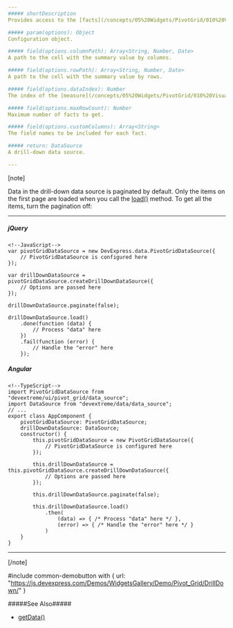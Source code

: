 ```yaml
---
##### shortDescription
Provides access to the [facts](/concepts/05%20Widgets/PivotGrid/010%20Visual%20Elements/04%20Summary%20Values.md '/Documentation/Guide/Widgets/PivotGrid/Visual_Elements/#Summary_Values') that were used to calculate a specific summary value.

##### param(options): Object
Configuration object.

##### field(options.columnPath): Array<String, Number, Date>
A path to the cell with the summary value by columns.

##### field(options.rowPath): Array<String, Number, Date>
A path to the cell with the summary value by rows.

##### field(options.dataIndex): Number
The index of the [measure](/concepts/05%20Widgets/PivotGrid/010%20Visual%20Elements/04%20Summary%20Values.md '/Documentation/Guide/Widgets/PivotGrid/Visual_Elements/#Summary_Values') for which the summary value is calculated.

##### field(options.maxRowCount): Number
Maximum number of facts to get.

##### field(options.customColumns): Array<String>
The field names to be included for each fact.

##### return: DataSource
A drill-down data source.

---
```

[note]

Data in the drill-down data source is paginated by default. Only the items on the first page are loaded when you call the [load()](/api-reference/30%20Data%20Layer/DataSource/3%20Methods/load().md '/Documentation/ApiReference/Data_Layer/DataSource/Methods/#load') method. To get all the items, turn the pagination off:

---
##### jQuery

    <!--JavaScript-->
    var pivotGridDataSource = new DevExpress.data.PivotGridDataSource({
        // PivotGridDataSource is configured here
    });

    var drillDownDataSource = pivotGridDataSource.createDrillDownDataSource({
        // Options are passed here
    });

    drillDownDataSource.paginate(false);

    drillDownDataSource.load()
        .done(function (data) {
            // Process "data" here
        })
        .fail(function (error) {
            // Handle the "error" here
        });

##### Angular

    <!--TypeScript-->
    import PivotGridDataSource from "devextreme/ui/pivot_grid/data_source";
    import DataSource from "devextreme/data/data_source";
    // ...
    export class AppComponent {
        pivotGridDataSource: PivotGridDataSource;
        drillDownDataSource: DataSource;
        constructor() {
            this.pivotGridDataSource = new PivotGridDataSource({
                // PivotGridDataSource is configured here
            });

            this.drillDownDataSource = this.pivotGridDataSource.createDrillDownDataSource({
                // Options are passed here
            });

            this.drillDownDataSource.paginate(false);

            this.drillDownDataSource.load()
                .then(
                    (data) => { /* Process "data" here */ },
                    (error) => { /* Handle the "error" here */ }
                )
        }
    }

---

[/note]

#include common-demobutton with {
    url: "https://js.devexpress.com/Demos/WidgetsGallery/Demo/Pivot_Grid/DrillDown/"
}

#####See Also#####
- [getData()](/api-reference/30%20Data%20Layer/PivotGridDataSource/3%20Methods/getData().md '/Documentation/ApiReference/Data_Layer/PivotGridDataSource/Methods/#getData')